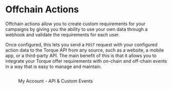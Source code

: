 # Offchain Actions

Offchain actions allow you to create custom requirements for your campaigns by giving you the ability to use your own data through a webhook and validate the requirements for each user.&#x20;

Once configured, this lets you send a `POST` request with your configured action data to the Torque API from any source, such as a website, a mobile app, or a third-party API. The main benefit of this is that it allows you to integrate your Torque offer requirements with on-chain and off-chain events in a way that is easy to manage and maintain.

<figure><img src="../.gitbook/assets/Screenshot 2025-03-27 at 2.57.46 PM.png" alt=""><figcaption><p>My Account - API &#x26; Custom Events</p></figcaption></figure>
